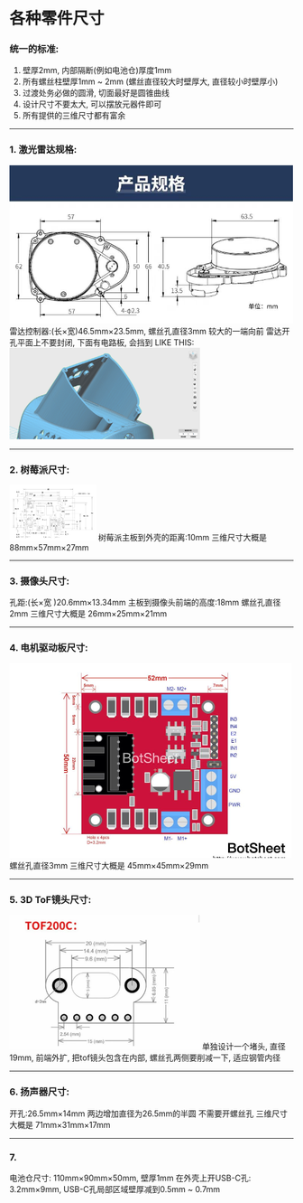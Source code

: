 # 各种零件尺寸

### 统一的标准:

   1. 壁厚2mm, 内部隔断(例如电池仓)厚度1mm
   2. 所有螺丝柱壁厚1mm ~ 2mm (螺丝直径较大时壁厚大, 直径较小时壁厚小)
   3. 过渡处务必做的圆滑, 切面最好是圆锥曲线
   4. 设计尺寸不要太大, 可以摆放元器件即可
   5. 所有提供的三维尺寸都有富余

---
### 1. 激光雷达规格:

<img src="./lidar.jpg" style="zoom:67%;" />
雷达控制器:(长×宽)46.5mm×23.5mm,
螺丝孔直径3mm
较大的一端向前
雷达开孔平面上不要封闭, 下面有电路板, 会挡到
LIKE THIS: 
<img src="./lidar_example.jpg" style="zoom: 33%;" />

---

### 2. 树莓派尺寸:
<img src="./rpi_MECH_4b_4p0.jpg" style="zoom: 15%;" />
树莓派主板到外壳的距离:10mm
三维尺寸大概是 88mm×57mm×27mm

---

### 3. 摄像头尺寸:

孔距:(长×宽 )20.6mm×13.34mm
主板到摄像头前端的高度:18mm
螺丝孔直径2mm
三维尺寸大概是 26mm×25mm×21mm

---

### 4. 电机驱动板尺寸:
<img src="./l298n-motor-driver-module-dimension.jpg" style="zoom:50%;" />
螺丝孔直径3mm
三维尺寸大概是 45mm×45mm×29mm

---

### 5. 3D ToF镜头尺寸:
<img src="./tof200c.jpg" style="zoom: 33%;" />
单独设计一个堵头, 直径19mm, 前端外扩, 把tof镜头包含在内部,  螺丝孔两侧要削减一下, 适应钢管内径

---

### 6. 扬声器尺寸:
开孔:26.5mm×14mm
两边增加直径为26.5mm的半圆
不需要开螺丝孔
三维尺寸大概是 71mm×31mm×17mm

---

### 7.
电池仓尺寸: 110mm×90mm×50mm, 壁厚1mm
在外壳上开USB-C孔: 3.2mm×9mm, USB-C孔局部区域壁厚减到0.5mm ~ 0.7mm